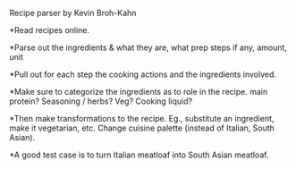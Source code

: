 Recipe parser by Kevin Broh-Kahn

*Read recipes online.

*Parse out the ingredients & what they are, what prep steps if any, amount, unit

*Pull out for each step the cooking actions and the ingredients involved.

*Make sure to categorize the ingredients as to role in the recipe. main protein? Seasoning / herbs? Veg? Cooking liquid?

*Then make transformations to the recipe. Eg., substitute an ingredient, make it vegetarian, etc. Change cuisine palette (instead of Italian, South Asian).

*A good test case is to turn Italian meatloaf into South Asian meatloaf.
